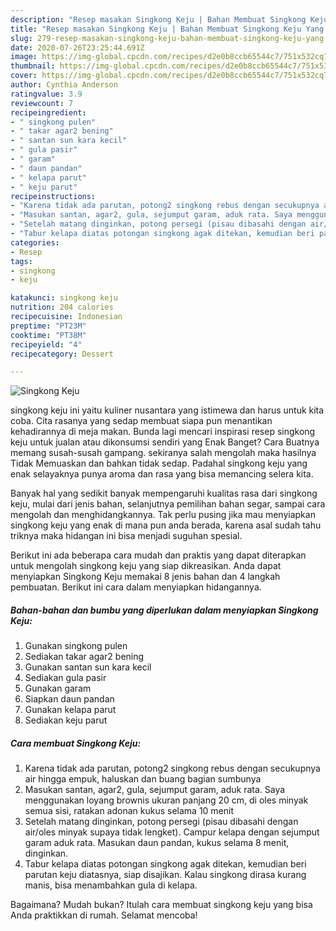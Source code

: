 ```yaml
---
description: "Resep masakan Singkong Keju | Bahan Membuat Singkong Keju Yang Bikin Ngiler"
title: "Resep masakan Singkong Keju | Bahan Membuat Singkong Keju Yang Bikin Ngiler"
slug: 279-resep-masakan-singkong-keju-bahan-membuat-singkong-keju-yang-bikin-ngiler
date: 2020-07-26T23:25:44.691Z
image: https://img-global.cpcdn.com/recipes/d2e0b8ccb65544c7/751x532cq70/singkong-keju-foto-resep-utama.jpg
thumbnail: https://img-global.cpcdn.com/recipes/d2e0b8ccb65544c7/751x532cq70/singkong-keju-foto-resep-utama.jpg
cover: https://img-global.cpcdn.com/recipes/d2e0b8ccb65544c7/751x532cq70/singkong-keju-foto-resep-utama.jpg
author: Cynthia Anderson
ratingvalue: 3.9
reviewcount: 7
recipeingredient:
- " singkong pulen"
- " takar agar2 bening"
- " santan sun kara kecil"
- " gula pasir"
- " garam"
- " daun pandan"
- " kelapa parut"
- " keju parut"
recipeinstructions:
- "Karena tidak ada parutan, potong2 singkong rebus dengan secukupnya air hingga empuk, haluskan dan buang bagian sumbunya"
- "Masukan santan, agar2, gula, sejumput garam, aduk rata. Saya menggunakan loyang brownis ukuran panjang 20 cm, di oles minyak semua sisi, ratakan adonan kukus selama 10 menit"
- "Setelah matang dinginkan, potong persegi (pisau dibasahi dengan air/oles minyak supaya tidak lengket). Campur kelapa dengan sejumput garam aduk rata. Masukan daun pandan, kukus selama 8 menit, dinginkan."
- "Tabur kelapa diatas potongan singkong agak ditekan, kemudian beri parutan keju diatasnya, siap disajikan. Kalau singkong dirasa kurang manis, bisa menambahkan gula di kelapa."
categories:
- Resep
tags:
- singkong
- keju

katakunci: singkong keju 
nutrition: 204 calories
recipecuisine: Indonesian
preptime: "PT23M"
cooktime: "PT38M"
recipeyield: "4"
recipecategory: Dessert

---
```



![Singkong Keju](https://img-global.cpcdn.com/recipes/d2e0b8ccb65544c7/751x532cq70/singkong-keju-foto-resep-utama.jpg)


singkong keju ini yaitu kuliner nusantara yang istimewa dan harus untuk kita coba. Cita rasanya yang sedap membuat siapa pun menantikan kehadirannya di meja makan.
Bunda lagi mencari inspirasi resep singkong keju untuk jualan atau dikonsumsi sendiri yang Enak Banget? Cara Buatnya memang susah-susah gampang. sekiranya salah mengolah maka hasilnya Tidak Memuaskan dan bahkan tidak sedap. Padahal singkong keju yang enak selayaknya punya aroma dan rasa yang bisa memancing selera kita.

Banyak hal yang sedikit banyak mempengaruhi kualitas rasa dari singkong keju, mulai dari jenis bahan, selanjutnya pemilihan bahan segar, sampai cara mengolah dan menghidangkannya. Tak perlu pusing jika mau menyiapkan singkong keju yang enak di mana pun anda berada, karena asal sudah tahu triknya maka hidangan ini bisa menjadi suguhan spesial.




Berikut ini ada beberapa cara mudah dan praktis yang dapat diterapkan untuk mengolah singkong keju yang siap dikreasikan. Anda dapat menyiapkan Singkong Keju memakai 8 jenis bahan dan 4 langkah pembuatan. Berikut ini cara dalam menyiapkan hidangannya.

<!--inarticleads1-->

##### Bahan-bahan dan bumbu yang diperlukan dalam menyiapkan Singkong Keju:

1. Gunakan  singkong pulen
1. Sediakan  takar agar2 bening
1. Gunakan  santan sun kara kecil
1. Sediakan  gula pasir
1. Gunakan  garam
1. Siapkan  daun pandan
1. Gunakan  kelapa parut
1. Sediakan  keju parut




<!--inarticleads2-->

##### Cara membuat Singkong Keju:

1. Karena tidak ada parutan, potong2 singkong rebus dengan secukupnya air hingga empuk, haluskan dan buang bagian sumbunya
1. Masukan santan, agar2, gula, sejumput garam, aduk rata. Saya menggunakan loyang brownis ukuran panjang 20 cm, di oles minyak semua sisi, ratakan adonan kukus selama 10 menit
1. Setelah matang dinginkan, potong persegi (pisau dibasahi dengan air/oles minyak supaya tidak lengket). Campur kelapa dengan sejumput garam aduk rata. Masukan daun pandan, kukus selama 8 menit, dinginkan.
1. Tabur kelapa diatas potongan singkong agak ditekan, kemudian beri parutan keju diatasnya, siap disajikan. Kalau singkong dirasa kurang manis, bisa menambahkan gula di kelapa.




Bagaimana? Mudah bukan? Itulah cara membuat singkong keju yang bisa Anda praktikkan di rumah. Selamat mencoba!

